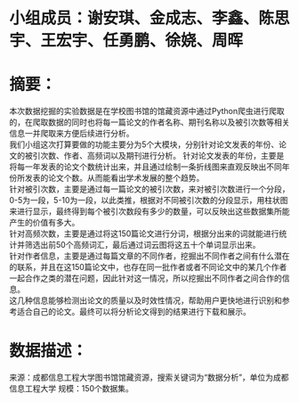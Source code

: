 # 小组成员：谢安琪、金成志、李鑫、陈思宇、王宏宇、任勇鹏、徐娆、周晖

# 摘要：
本次数据挖掘的实验数据是在学校图书馆的馆藏资源中通过Python爬虫进行爬取的，在爬取数据的同时也将每一篇论文的作者名称、期刊名称以及被引次数等相关信息一并爬取来方便后续进行分析。  
我们小组这次打算要做的功能主要分为5个大模块，分别针对论文发表的年份、论文的被引次数、作者、高频词以及期刊进行分析。
针对论文发表的年份，主要是将每一年发表的论文个数统计出来，并且通过绘制一条折线图来直观反映出不同年份所发表的论文个数。从而能看出学术发展的整个趋势。  
针对被引次数，主要是通过每一篇论文的被引次数，来对被引次数进行一个分段，0-5为一段，5-10为一段，以此类推，根据对不同被引次数的分段显示，用柱状图来进行显示，最终得到每个被引次数段有多少的数量，可以反映出这些数据集所能产生的价值有多大。  
针对高频次数，主要是通过将这150篇论文进行分词，根据分出来的词就能进行统计并筛选出前50个高频词汇，最后通过词云图将这五十个单词显示出来。  
针对作者信息，主要是通过每篇文章的不同作者，挖掘出不同作者之间有什么潜在的联系，并且在这150篇论文中，也存在同一批作者或者不同论文中的某几个作者一起合作之类的潜在问题，因此针对这一情况，所以挖掘出不同作者之间合作的信息。  
这几种信息能够检测出论文的质量以及时效性情况，帮助用户更快地进行识别和参考适合自己的论文。最终可以将分析论文得到的结果进行下载和展示。  

# 数据描述：
来源：成都信息工程大学图书馆馆藏资源，搜索关键词为“数据分析”，单位为成都信息工程大学
规模：150个数据集。


